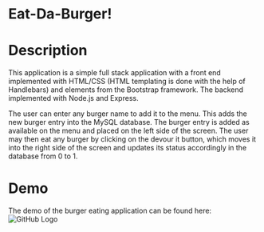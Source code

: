 # Eat-Da-Burger!

# Description
This application is a simple full stack application with a front end implemented with HTML/CSS (HTML templating is done with the help of Handlebars) and elements from the Bootstrap framework. The backend implemented with Node.js and Express. 

The user can enter any burger name to add it to the menu. This adds the new burger entry into the MySQL database. The burger entry is added as available on the menu and placed on the left side of the screen. The user may then eat any burger by clicking on the devour it button, which moves it into the right side of the screen and updates its status accordingly in the database from 0 to 1.

# Demo
The demo of the burger eating application can be found here:
![GitHub Logo](../assets/images/burger.gif)
